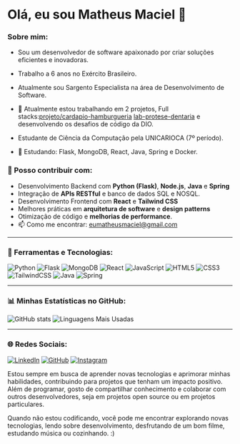 # Olá, eu sou Matheus Maciel 👋

### Sobre mim:
- Sou um desenvolvedor de software apaixonado por criar soluções eficientes e inovadoras.
- Trabalho a 6 anos no Exército Brasileiro.
- Atualmente sou Sargento Especialista na área de Desenvolvimento de Software.
- 🔭 Atualmente estou trabalhando em 2 projetos,
  Full stacks:[projeto/cardapio-hamburgueria](https://github.com/srmatheusmaciel/cardapio/tree/aplicacao-frontend)
              [lab-protese-dentaria](https://github.com/srmatheusmaciel/project)
              e desenvolvendo os desafios de código da DIO.

- Estudante de Ciência da Computação pela UNICARIOCA (7º período).
- 🌱 Estudando: Flask, MongoDB, React, Java, Spring e Docker.

### 💬 Posso contribuir com:
- Desenvolvimento Backend com **Python (Flask)**, **Node.js**, **Java** e **Spring**
- Integração de **APIs RESTful** e banco de dados SQL e NOSQL.
- Desenvolvimento Frontend com **React** e **Tailwind CSS**
- Melhores práticas em **arquitetura de software** e **design patterns**
- Otimização de código e **melhorias de performance**.
- 📫 Como me encontrar: [eumatheusmaciel@gmail.com](mailto:eumatheusmaciel@gmail.com)

---

### 🚀 Ferramentas e Tecnologias:
![Python](https://img.shields.io/badge/Python-3776AB?style=for-the-badge&logo=python&logoColor=white)
![Flask](https://img.shields.io/badge/Flask-000?style=for-the-badge&logo=flask&logoColor=white)
![MongoDB](https://img.shields.io/badge/MongoDB-4EA94B?style=for-the-badge&logo=mongodb&logoColor=white)
![React](https://img.shields.io/badge/React-61DAFB?style=for-the-badge&logo=react&logoColor=white)
![JavaScript](https://img.shields.io/badge/JavaScript-F7DF1E?style=for-the-badge&logo=javascript&logoColor=black)
![HTML5](https://img.shields.io/badge/HTML5-E34F26?style=for-the-badge&logo=html5&logoColor=white)
![CSS3](https://img.shields.io/badge/CSS3-1572B6?style=for-the-badge&logo=css3&logoColor=white)
![TailwindCSS](https://img.shields.io/badge/TailwindCSS-38B2AC?style=for-the-badge&logo=tailwind-css&logoColor=white)
![Java](https://img.shields.io/badge/Java-007396?style=for-the-badge&logo=java&logoColor=white)
![Spring](https://img.shields.io/badge/Spring-6DB33F?style=for-the-badge&logo=spring&logoColor=white)

---

### 📊 Minhas Estatísticas no GitHub:
![GitHub stats](https://github-readme-stats.vercel.app/api?username=srmatheusmaciel&show_icons=true&theme=radical)
![Linguagens Mais Usadas](https://github-readme-stats.vercel.app/api/top-langs/?username=srmatheusmaciel&layout=compact&theme=radical)

---

### 🌐 Redes Sociais:
[![LinkedIn](https://img.shields.io/badge/LinkedIn-0A66C2?style=for-the-badge&logo=linkedin&logoColor=white)](https://www.linkedin.com/in/srmatheusmaciel/)
[![GitHub](https://img.shields.io/badge/GitHub-181717?style=for-the-badge&logo=github&logoColor=white)](https://github.com/srmatheusmaciel)
[![Instagram](https://img.shields.io/badge/Instagram-follow%20me%20-%23E1306C?style=for-the-badge&logo=instagram&logoColor=white)](https://www.instagram.com/srmatheusmaciel)



  Estou sempre em busca de aprender novas tecnologias e aprimorar minhas habilidades, 
contribuindo para projetos que tenham um impacto positivo. Além de programar, gosto de compartilhar
conhecimento e colaborar com outros desenvolvedores, seja em projetos open source ou em projetos particulares.
  
  Quando não estou codificando, você pode me encontrar explorando novas tecnologias,
lendo sobre desenvolvimento, desfrutando de um bom filme, estudando música ou cozinhando. :)
